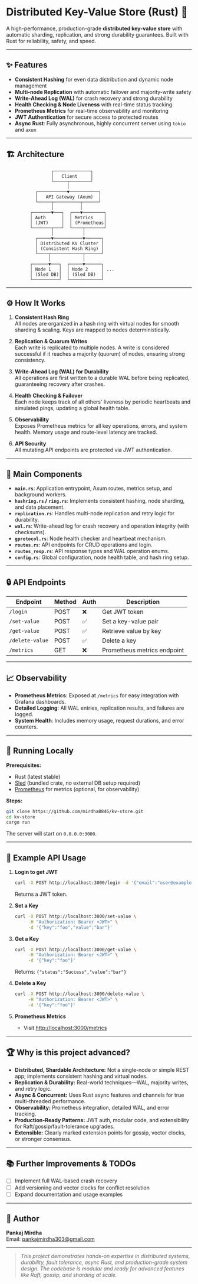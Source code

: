 # Distributed Key-Value Store (Rust) 🚀

A high-performance, production-grade **distributed key-value store** with automatic sharding, replication, and strong durability guarantees. Built with Rust for reliability, safety, and speed.

---

## ✨ Features

- **Consistent Hashing** for even data distribution and dynamic node management
- **Multi-node Replication** with automatic failover and majority-write safety
- **Write-Ahead Log (WAL)** for crash recovery and strong durability
- **Health Checking & Node Liveness** with real-time status tracking
- **Prometheus Metrics** for real-time observability and monitoring
- **JWT Authentication** for secure access to protected routes
- **Async Rust**: Fully asynchronous, highly concurrent server using `tokio` and `axum`

---

## 🏗️ Architecture

```
                 ┌──────────────┐
                 │   Client     │
                 └─────┬────────┘
                       │
           ┌───────────▼───────────┐
           │   API Gateway (Axum)  │
           └─────┬──────────┬──────┘
                 │          │
         ┌───────▼───┐  ┌───▼────────┐
         │ Auth      │  │ Metrics    │
         │ (JWT)     │  │ (Prometheus│
         └───────┬───┘  └────┬───────┘
                 │           │
           ┌─────▼───────────▼──────┐
           │ Distributed KV Cluster │
           │ (Consistent Hash Ring) │
           └────┬────────────┬──────┘
                │            │
         ┌──────▼───┐  ┌─────▼──────┐
         │ Node 1   │  │ Node 2     │ ...
         │ (Sled DB)│  │ (Sled DB)  │
         └──────────┘  └────────────┘
```

---

## ⚙️ How It Works

1. **Consistent Hash Ring**  
   All nodes are organized in a hash ring with virtual nodes for smooth sharding & scaling. Keys are mapped to nodes deterministically.

2. **Replication & Quorum Writes**  
   Each write is replicated to multiple nodes. A write is considered successful if it reaches a majority (quorum) of nodes, ensuring strong consistency.

3. **Write-Ahead Log (WAL) for Durability**  
   All operations are first written to a durable WAL before being replicated, guaranteeing recovery after crashes.

4. **Health Checking & Failover**  
   Each node keeps track of all others' liveness by periodic heartbeats and simulated pings, updating a global health table.

5. **Observability**  
   Exposes Prometheus metrics for all key operations, errors, and system health. Memory usage and route-level latency are tracked.

6. **API Security**  
   All mutating API endpoints are protected via JWT authentication.

---

## 🚦 Main Components

- **`main.rs`**: Application entrypoint, Axum routes, metrics setup, and background workers.
- **`hashring.rs` / `ring.rs`**: Implements consistent hashing, node sharding, and data placement.
- **`replication.rs`**: Handles multi-node replication and retry logic for durability.
- **`wal.rs`**: Write-ahead log for crash recovery and operation integrity (with checksums).
- **`gprotocol.rs`**: Node health checker and heartbeat mechanism.
- **`routes.rs`**: API endpoints for CRUD operations and login.
- **`routes_resp.rs`**: API response types and WAL operation enums.
- **`config.rs`**: Global configuration, node health table, and hash ring setup.

---

## 🔒 API Endpoints

| Endpoint         | Method | Auth | Description                  |
|------------------|--------|------|------------------------------|
| `/login`         | POST   | ❌   | Get JWT token                |
| `/set-value`     | POST   | ✅   | Set a key-value pair         |
| `/get-value`     | POST   | ✅   | Retrieve value by key        |
| `/delete-value`  | POST   | ✅   | Delete a key                 |
| `/metrics`       | GET    | ❌   | Prometheus metrics endpoint  |

---

## 📈 Observability

- **Prometheus Metrics**: Exposed at `/metrics` for easy integration with Grafana dashboards.
- **Detailed Logging**: All WAL entries, replication results, and failures are logged.
- **System Health**: Includes memory usage, request durations, and error counters.

---

## 🚀 Running Locally

**Prerequisites:**  
- Rust (latest stable)
- [Sled](https://github.com/spacejam/sled) (bundled crate, no external DB setup required)
- [Prometheus](https://prometheus.io/) for metrics (optional, for observability)

**Steps:**
```bash
git clone https://github.com/mirdha8846/kv-store.git
cd kv-store
cargo run
```

The server will start on `0.0.0.0:3000`.

---

## 🧩 Example API Usage

1. **Login to get JWT**
    ```bash
    curl -X POST http://localhost:3000/login -d '{"email":"user@example.com"}'
    ```
    Returns a JWT token.

2. **Set a Key**
    ```bash
    curl -X POST http://localhost:3000/set-value \
         -H "Authorization: Bearer <JWT>" \
         -d '{"key":"foo","value":"bar"}'
    ```

3. **Get a Key**
    ```bash
    curl -X POST http://localhost:3000/get-value \
         -H "Authorization: Bearer <JWT>" \
         -d '{"key":"foo"}'
    ```
    Returns: `{"status":"Success","value":"bar"}`

4. **Delete a Key**
    ```bash
    curl -X POST http://localhost:3000/delete-value \
         -H "Authorization: Bearer <JWT>" \
         -d '{"key":"foo"}'
    ```

5. **Prometheus Metrics**
    - Visit [http://localhost:3000/metrics](http://localhost:3000/metrics)

---

## 🏆 Why is this project advanced?

- **Distributed, Shardable Architecture:** Not a single-node or simple REST app; implements consistent hashing and virtual nodes.
- **Replication & Durability:** Real-world techniques—WAL, majority writes, and retry logic.
- **Async & Concurrent:** Uses Rust async features and channels for true multi-threaded performance.
- **Observability:** Prometheus integration, detailed WAL, and error tracking.
- **Production-Ready Patterns:** JWT auth, modular code, and extensibility for Raft/gossip/fault-tolerance upgrades.
- **Extensible:** Clearly marked extension points for gossip, vector clocks, or stronger consensus.

---

## 📚 Further Improvements & TODOs

- [ ] Implement full WAL-based crash recovery
- [ ] Add versioning and vector clocks for conflict resolution
- [ ] Expand documentation and usage examples

---

## 👤 Author

**Pankaj Mirdha**  
Email: pankajmirdha303@gmail.com

---

> *This project demonstrates hands-on expertise in distributed systems, durability, fault tolerance, async Rust, and production-grade system design. The codebase is modular and ready for advanced features like Raft, gossip, and sharding at scale.*